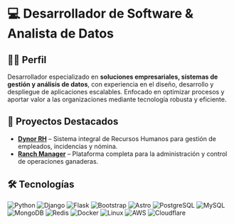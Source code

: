 # 💻 Desarrollador de Software & Analista de Datos

## 👨‍💻 Perfil

Desarrollador especializado en **soluciones empresariales, sistemas de gestión y análisis de datos**, con experiencia en el diseño, desarrollo y despliegue de aplicaciones escalables. Enfocado en optimizar procesos y aportar valor a las organizaciones mediante tecnología robusta y eficiente.

## 🚀 Proyectos Destacados

* **[Dynor RH](https://mariosuarezdev.github.io/dynorh/)** – Sistema integral de Recursos Humanos para gestión de empleados, incidencias y nómina.
* **[Ranch Manager](https://mariosuarezdev.github.io/Administracion-Rancho/)** – Plataforma completa para la administración y control de operaciones ganaderas.

## 🛠️ Tecnologías

![Python](https://skillicons.dev/icons?i=py) ![Django](https://skillicons.dev/icons?i=django) ![Flask](https://skillicons.dev/icons?i=flask) ![Bootstrap](https://skillicons.dev/icons?i=bootstrap) ![Astro](https://skillicons.dev/icons?i=astro)
![PostgreSQL](https://skillicons.dev/icons?i=postgres) ![MySQL](https://skillicons.dev/icons?i=mysql) ![MongoDB](https://skillicons.dev/icons?i=mongodb) ![Redis](https://skillicons.dev/icons?i=redis)
![Docker](https://skillicons.dev/icons?i=docker) ![Linux](https://skillicons.dev/icons?i=linux) ![AWS](https://skillicons.dev/icons?i=aws) ![Cloudflare](https://skillicons.dev/icons?i=cloudflare)

